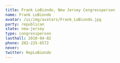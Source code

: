 ```yaml
---
title: Frank LoBiondo, New Jersey Congressperson
name: Frank LoBiondo
avatar: /ui/img/avatars/Frank_LoBiondo.jpg
party: republican
state: new-jersey
type: congressperson
lasthall: 2010-04-02
phone: 202-225-6572
never:
twitter: RepLoBiondo
---
```


